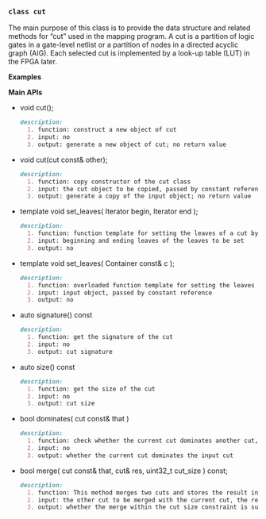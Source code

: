 
### ```class cut```
The main purpose of this class is to provide the data structure and related methods for “cut” used in the mapping program. A cut is a partition of logic gates in a gate-level netlist or a partition of nodes in a directed acyclic graph (AIG). Each selected cut is implemented by a look-up table (LUT) in the FPGA later. 

**Examples**


**Main APIs**

- void cut();
  ```markdown
  description:
    1. function: construct a new object of cut
    2. input: no
    3. output: generate a new object of cut; no return value
  ```

- void cut(cut const& other);
  ```markdown
  description:
    1. function: copy constructor of the cut class
    2. input: the cut object to be copied, passed by constant reference
    3. output: generate a copy of the input object; no return value
  ```

- template<typename Iterator>
  void set_leaves( Iterator begin, Iterator end );
  ```markdown
  description:
    1. function: function template for setting the leaves of a cut by iterator
    2. input: beginning and ending leaves of the leaves to be set
    3. output: no
  ```

- template<typename Container>
  void set_leaves( Container const& c );
  ```markdown
  description:
    1. function: overloaded function template for setting the leaves of a cut by iterator
    2. input: input object, passed by constant reference
    3. output: no
  ```
  
- auto signature() const
  ```markdown
  description:
    1. function: get the signature of the cut
    2. input: no
    3. output: cut signature
  ```

- auto size() const
  ```markdown
  description:
    1. function: get the size of the cut
    2. input: no
    3. output: cut size
  ```

- bool dominates( cut const& that )
  ```markdown
  description:
    1. function: check whether the current cut dominates another cut, i.e., it is a subset of that cut
    2. input: no
    3. output: whether the current cut dominates the input cut
  ```

- bool merge( cut const& that, cut& res, uint32_t cut_size ) const;
  ```markdown
  description:
    1. function: This method merges two cuts and stores the result in `res`. The merge of two cuts is the union \f$L_1 \cup L_2\f$ of the two leaf sets \f$L_1\f$ of the current cut and \f$L_2\f$ of the other cut `that`. The merge is only successful if the union has not more than `cut_size` elements. In that case, the function returns `false`, otherwise `true`
    2. input: the other cut to be merged with the current cut, the resulting merged cut, and the cut size constraint of the merged cut
    3. output: whether the merge within the cut size constraint is successful; the merged cut
  ```



